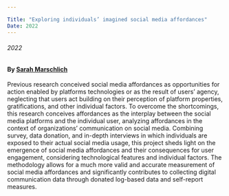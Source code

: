 ```yaml
---

Title: "Exploring individuals’ imagined social media affordances"
Date: 2022
---
```

###### 2022
#### By [Sarah Marschlich](https://www.uva.nl/en/profile/m/a/s.m.marschlich/s.m.marschlich.html)


Previous research conceived social media affordances as opportunities for action enabled by platforms technologies or as the result of users’ agency, neglecting that users act building on their perception of platform properties, gratifications, and other individual factors. To overcome the shortcomings, this research conceives affordances as the interplay between the social media platforms and the individual user, analyzing affordances in the context of organizations’ communication on social media. Combining survey, data donation, and in-depth interviews in which individuals are exposed to their actual social media usage, this project sheds light on the emergence of social media affordances and their consequences for user engagement, considering technological features and individual factors. The methodology allows for a much more valid and accurate measurement of social media affordances and significantly contributes to collecting digital communication data through donated log-based data and self-report measures.



